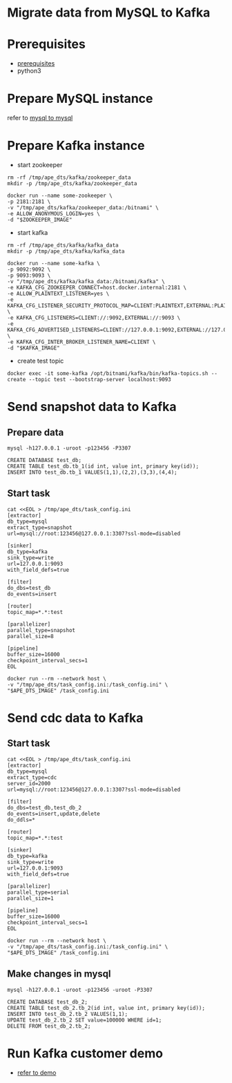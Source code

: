 # Migrate data from MySQL to Kafka

# Prerequisites
- [prerequisites](./prerequisites.md)
- python3

# Prepare MySQL instance
refer to [mysql to mysql](./mysql_to_mysql.md)

# Prepare Kafka instance
- start zookeeper
```
rm -rf /tmp/ape_dts/kafka/zookeeper_data
mkdir -p /tmp/ape_dts/kafka/zookeeper_data

docker run --name some-zookeeper \
-p 2181:2181 \
-v "/tmp/ape_dts/kafka/zookeeper_data:/bitnami" \
-e ALLOW_ANONYMOUS_LOGIN=yes \
-d "$ZOOKEEPER_IMAGE"
```

- start kafka
```
rm -rf /tmp/ape_dts/kafka/kafka_data
mkdir -p /tmp/ape_dts/kafka/kafka_data

docker run --name some-kafka \
-p 9092:9092 \
-p 9093:9093 \
-v "/tmp/ape_dts/kafka/kafka_data:/bitnami/kafka" \
-e KAFKA_CFG_ZOOKEEPER_CONNECT=host.docker.internal:2181 \
-e ALLOW_PLAINTEXT_LISTENER=yes \
-e KAFKA_CFG_LISTENER_SECURITY_PROTOCOL_MAP=CLIENT:PLAINTEXT,EXTERNAL:PLAINTEXT \
-e KAFKA_CFG_LISTENERS=CLIENT://:9092,EXTERNAL://:9093 \
-e KAFKA_CFG_ADVERTISED_LISTENERS=CLIENT://127.0.0.1:9092,EXTERNAL://127.0.0.1:9093 \
-e KAFKA_CFG_INTER_BROKER_LISTENER_NAME=CLIENT \
-d "$KAFKA_IMAGE"
```

- create test topic
```
docker exec -it some-kafka /opt/bitnami/kafka/bin/kafka-topics.sh --create --topic test --bootstrap-server localhost:9093
```

# Send snapshot data to Kafka
## Prepare data
```
mysql -h127.0.0.1 -uroot -p123456 -P3307

CREATE DATABASE test_db;
CREATE TABLE test_db.tb_1(id int, value int, primary key(id));
INSERT INTO test_db.tb_1 VALUES(1,1),(2,2),(3,3),(4,4);
```

## Start task
```
cat <<EOL > /tmp/ape_dts/task_config.ini
[extractor]
db_type=mysql
extract_type=snapshot
url=mysql://root:123456@127.0.0.1:3307?ssl-mode=disabled

[sinker]
db_type=kafka
sink_type=write
url=127.0.0.1:9093
with_field_defs=true

[filter]
do_dbs=test_db
do_events=insert

[router]
topic_map=*.*:test

[parallelizer]
parallel_type=snapshot
parallel_size=8

[pipeline]
buffer_size=16000
checkpoint_interval_secs=1
EOL
```

```
docker run --rm --network host \
-v "/tmp/ape_dts/task_config.ini:/task_config.ini" \
"$APE_DTS_IMAGE" /task_config.ini 
```

# Send cdc data to Kafka
## Start task
```
cat <<EOL > /tmp/ape_dts/task_config.ini
[extractor]
db_type=mysql
extract_type=cdc
server_id=2000
url=mysql://root:123456@127.0.0.1:3307?ssl-mode=disabled

[filter]
do_dbs=test_db,test_db_2
do_events=insert,update,delete
do_ddls=*

[router]
topic_map=*.*:test

[sinker]
db_type=kafka
sink_type=write
url=127.0.0.1:9093
with_field_defs=true

[parallelizer]
parallel_type=serial
parallel_size=1

[pipeline]
buffer_size=16000
checkpoint_interval_secs=1
EOL
```

```
docker run --rm --network host \
-v "/tmp/ape_dts/task_config.ini:/task_config.ini" \
"$APE_DTS_IMAGE" /task_config.ini 
```

## Make changes in mysql
```
mysql -h127.0.0.1 -uroot -p123456 -uroot -P3307

CREATE DATABASE test_db_2;
CREATE TABLE test_db_2.tb_2(id int, value int, primary key(id));
INSERT INTO test_db_2.tb_2 VALUES(1,1);
UPDATE test_db_2.tb_2 SET value=100000 WHERE id=1;
DELETE FROM test_db_2.tb_2;
```

# Run Kafka customer demo
- [refer to demo](https://github.com/apecloud/cubetran_udf_python)